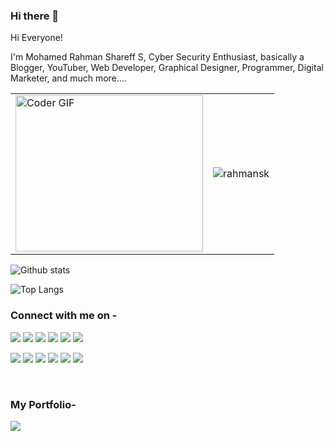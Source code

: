### Hi there 👋






<!--

*rahmansk/rahmansk* is a ✨ special ✨ repository because its `README.md` (this file) appears on your GitHub profile.

Here are some ideas to get you started:

- 🔭 Cyber Security  Enthusiast...
- 🌱 I’m currently learning Ethical Hacking...
- 👯 I’m looking to collaborate on ...
- 🤔 I’m looking for help with ...
- 💬 Ask me about ...
- 📫 How to reach me: m
- 😄 Pronouns: ...
- ⚡ Fun fact: ...
-->

Hi Everyone!

I'm Mohamed Rahman Shareff S, Cyber Security Enthusiast, basically a Blogger, YouTuber, Web Developer, Graphical Designer, Programmer, Digital Marketer, and much more.... 





<table style="border:0px;">
	<tr>
		<td>
		<img src="https://media.giphy.com/media/p4NLw3I4U0idi/giphy.gif" alt="Coder GIF" width="300" height="250">
		</td>
		<td>
      <p align="left"> <img src="https://komarev.com/ghpvc/?username=rahmansk" alt="rahmansk" /> </p>
		</td>
	</tr>
</table>

![Github stats](https://github-readme-stats.vercel.app/api?username=rahmansk)

![Top Langs](https://github-readme-stats.vercel.app/api/top-langs/?username=rahmansk&hide=TeX&layout=compact&count_private=true)






### Connect with me on - 

<!-- [<img src="https://img.shields.io/badge/linkedin-%230077B5.svg?&style=for-the-badge&logo=linkedin&logoColor=white" />](https://www.linkedin.com/in/rahman07/) -->
[<img src="https://img.shields.io/badge/-LinkedIn-000000?style=social&logo=linkedin" />](https://www.linkedin.com/in/rahman07/) 
[<img src="https://img.shields.io/badge/-Gmail-000000?style=social&logo=gmail" />](mailto:mohamedrahmanshareff@gmail.com) 
[<img src="https://img.shields.io/badge/-YouTube-000000?style=social&logo=youtube" />](https://www.youtube.com/channel/UCx4tcwaSz8elmLarpaEH4cQ) 
[<img src="https://img.shields.io/badge/-Pinterest-000000?style=social&logo=pinterest" />](https://in.pinterest.com/#/) 
[<img src="https://img.shields.io/badge/-Medium-000000?style=social&logo=medium" />](https://mohamedrahmanshareff.medium.com)
[<img src="https://img.shields.io/badge/-Instagram-000000?style=social&logo=instagram" />](https://www.instagram.com/shariff_official_site/)

[<img src="https://img.shields.io/badge/-Twitter-000000?style=social&logo=twitter" />](https://twitter.com/rahman_shariff) 
[<img src="https://img.shields.io/badge/-Dribbble-000000?style=social&logo=dribbble" />](#) 
[<img src="https://img.shields.io/badge/-Behance-000000?style=social&logo=behance" />](#)
[<img src="https://img.shields.io/badge/-Discord-000000?style=social&logo=discord" />](#)
[<img src="https://img.shields.io/badge/-StackOverflow-000000?style=social&logo=stackoverflow" />](#)
[<img src="https://img.shields.io/badge/-Reddit-000000?style=social&logo=reddit" />](#)




<!--[![Discord](https://img.shields.io/discord/591914197219016707.svg?label=&logo=discord&logoColor=ffffff&color=7389D8&labelColor=6A7EC2)](https://discord.gg/pkKsNfJT) -->

<br>

<!-- ![Linkedin](https://img.shields.io/badge/-LinkedIn-000000?style=social&logo=linkedin)
![Gmail](https://img.shields.io/badge/-Gmail-000000?style=social&logo=gmail) -->
<!-- ![World](https://img.shields.io/badge/-World-000000?style=social&logo=world) -->

<!-- [<img src ="https://img.shields.io/badge/Gmail-%23E4405F.svg?&style=for-the-badge&logo=gmail&logoColor=white">](mailto:mohamedrahmanshareff@gmail.com) -->

<!-- [<img src ="https://img.shields.io/badge/My_Website-%23E4405F.svg?&style=for-the-badge&logo=world&logoColor=white">](https://shareff007.netlify.com) -->


### My Portfolio- 

[<img src="https://img.shields.io/badge/Check_Out-My_Website-brightgreen" />](https://shareff007.netlify.com)
